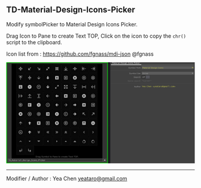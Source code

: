 TD-Material-Design-Icons-Picker
---
Modify symbolPicker to Material Design Icons Picker.

Drag Icon to Pane to create Text TOP, Click on the icon to copy the `chr()` script to the clipboard.

Icon list from : <https://github.com/fgnass/mdi-json> @fgnass

![](img/2019-08-03_024320.png)

---

Modifier / Author : Yea Chen <yeataro@gmail.com> 